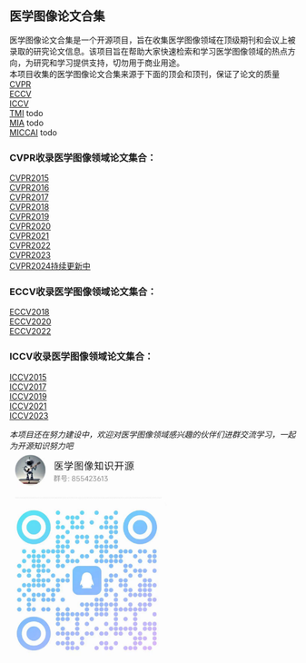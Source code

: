 ## 医学图像论文合集
医学图像论文合集是一个开源项目，旨在收集医学图像领域在顶级期刊和会议上被录取的研究论文信息。该项目旨在帮助大家快速检索和学习医学图像领域的热点方向，为研究和学习提供支持，切勿用于商业用途。<br>
本项目收集的医学图像论文合集来源于下面的顶会和顶刊，保证了论文的质量<br>
[CVPR](https://cvpr.thecvf.com/)<br>
[ECCV](https://eccv2024.ecva.net/)<br>
[ICCV](https://iccv2023.thecvf.com/)<br>
[TMI](https://ieeexplore.ieee.org/xpl/RecentIssue.jsp?punumber=42) todo<br>
[MIA](https://www.sciencedirect.com/journal/medical-image-analysis) todo<br>
[MICCAI](https://conferences.miccai.org/2024/en/) todo<br>

### CVPR收录医学图像领域论文集合：
[CVPR2015](https://github.com/OpenSourcerer-A/awesome-medical-image-papers/blob/master/CVPR/CVPR2015.md)<br>
[CVPR2016](https://github.com/OpenSourcerer-A/awesome-medical-image-papers/blob/master/CVPR/CVPR2016.md)<br>
[CVPR2017](https://github.com/OpenSourcerer-A/awesome-medical-image-papers/blob/master/CVPR/CVPR2017.md)<br>
[CVPR2018](https://github.com/OpenSourcerer-A/awesome-medical-image-papers/blob/master/CVPR/CVPR2018.md)<br>
[CVPR2019](https://github.com/OpenSourcerer-A/awesome-medical-image-papers/blob/master/CVPR/CVPR2019.md)<br>
[CVPR2020](https://github.com/OpenSourcerer-A/awesome-medical-image-papers/blob/master/CVPR/CVPR2020.md)<br>
[CVPR2021](https://github.com/OpenSourcerer-A/awesome-medical-image-papers/blob/master/CVPR/CVPR2021.md)<br>
[CVPR2022](https://github.com/OpenSourcerer-A/awesome-medical-image-papers/blob/master/CVPR/CVPR2022.md)<br>
[CVPR2023](https://github.com/OpenSourcerer-A/awesome-medical-image-papers/blob/master/CVPR/CVPR2023.md)<br>
[CVPR2024持续更新中](https://github.com/OpenSourcerer-A/awesome-medical-image-papers/blob/master/CVPR/CVPR2024%E6%8C%81%E7%BB%AD%E6%9B%B4%E6%96%B0.md)<br>

### ECCV收录医学图像领域论文集合：
[ECCV2018](https://github.com/OpenSourcerer-A/awesome-medical-image-papers/blob/master/ECCV/ECCV2018.md)<br>
[ECCV2020](https://github.com/OpenSourcerer-A/awesome-medical-image-papers/blob/master/ECCV/ECCV2020.md)<br>
[ECCV2022](https://github.com/OpenSourcerer-A/awesome-medical-image-papers/blob/master/ECCV/ECCV2022.md)<br>

### ICCV收录医学图像领域论文集合：
[ICCV2015](https://github.com/OpenSourcerer-A/awesome-medical-image-papers/blob/master/ICCV/ICCV2015.md)<br>
[ICCV2017](https://github.com/OpenSourcerer-A/awesome-medical-image-papers/blob/master/ICCV/ICCV2017.md)<br>
[ICCV2019](https://github.com/OpenSourcerer-A/awesome-medical-image-papers/blob/master/ICCV/ICCV2019.md)<br>
[ICCV2021](https://github.com/OpenSourcerer-A/awesome-medical-image-papers/blob/master/ICCV/ICCV2021.md)<br>
[ICCV2023](https://github.com/OpenSourcerer-A/awesome-medical-image-papers/blob/master/ICCV/ICCV2023.md)<br>


*本项目还在努力建设中，欢迎对医学图像领域感兴趣的伙伴们进群交流学习，一起为开源知识努力吧*<br>
![交流学习](https://github.com/OpenSourcerer-A/awesome-medical-image-papers/blob/master/scripts/chat.png)